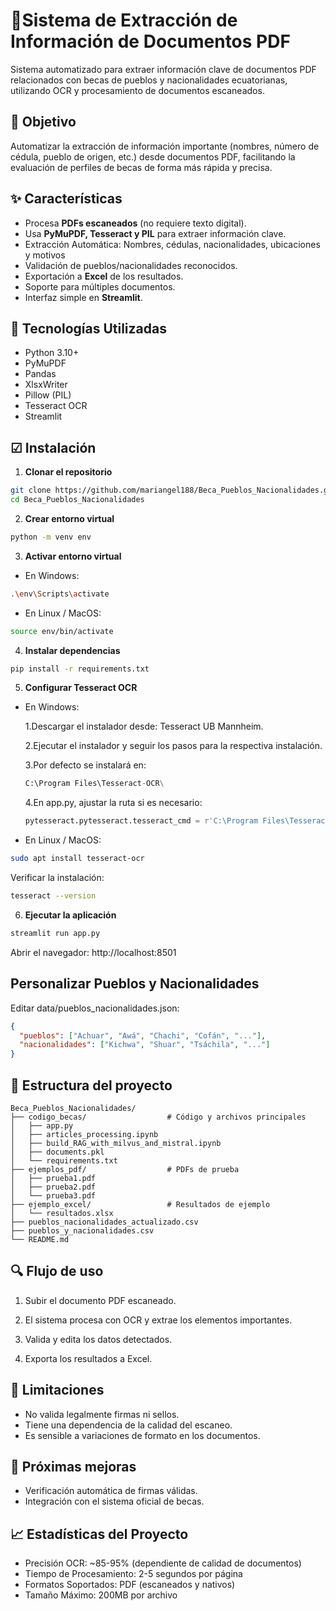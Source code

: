 # 📄Sistema de Extracción de Información de Documentos PDF

Sistema automatizado para extraer información clave de documentos PDF relacionados con becas de pueblos y nacionalidades ecuatorianas, utilizando OCR y procesamiento de documentos escaneados.

## 🎯 Objetivo
Automatizar la extracción de información importante (nombres, número de cédula, pueblo de origen, etc.) desde documentos PDF, facilitando la evaluación de perfiles de becas de forma más rápida y precisa.

## ✨ Características
- Procesa **PDFs escaneados** (no requiere texto digital).
- Usa **PyMuPDF, Tesseract y PIL** para extraer información clave.
- Extracción Automática: Nombres, cédulas, nacionalidades, ubicaciones y motivos
- Validación de pueblos/nacionalidades reconocidos.
- Exportación a **Excel** de los resultados.
- Soporte para múltiples documentos.
- Interfaz simple en **Streamlit**.

## 🔧 Tecnologías Utilizadas
- Python 3.10+
- PyMuPDF
- Pandas
- XlsxWriter
- Pillow (PIL)
- Tesseract OCR
- Streamlit

## ☑ Instalación 

1. **Clonar el repositorio**
```bash
git clone https://github.com/mariangel188/Beca_Pueblos_Nacionalidades.git
cd Beca_Pueblos_Nacionalidades
```
2. **Crear entorno virtual**
```bash
python -m venv env
```
3. **Activar entorno virtual**
- En Windows:
```bash
.\env\Scripts\activate
```
- En Linux / MacOS:
```bash
source env/bin/activate
```
4. **Instalar dependencias**
```bash
pip install -r requirements.txt
```
5. **Configurar Tesseract OCR**
- En Windows:
  
  1.Descargar el instalador desde: Tesseract UB Mannheim.
  
  2.Ejecutar el instalador y seguir los pasos para la respectiva instalación.
  
  3.Por defecto se instalará en:
  ```python
  C:\Program Files\Tesseract-OCR\
  ```
  4.En app.py, ajustar la ruta si es necesario:
  ```python
  pytesseract.pytesseract.tesseract_cmd = r'C:\Program Files\Tesseract-OCR\tesseract.exe'
  ```
- En Linux / MacOS:
```bash
sudo apt install tesseract-ocr
```
Verificar la instalación:
```bash
tesseract --version
```
6. **Ejecutar la aplicación**
```bash
streamlit run app.py
```
Abrir el navegador: http://localhost:8501

## Personalizar Pueblos y Nacionalidades
Editar data/pueblos_nacionalidades.json: 
```json
{
  "pueblos": ["Achuar", "Awá", "Chachi", "Cofán", "..."],
  "nacionalidades": ["Kichwa", "Shuar", "Tsáchila", "..."]
}
```
## 📁 Estructura del proyecto
```
Beca_Pueblos_Nacionalidades/
├── codigo_becas/                  # Código y archivos principales
│   ├── app.py
│   ├── articles_processing.ipynb
│   ├── build_RAG_with_milvus_and_mistral.ipynb
│   ├── documents.pkl
│   └── requirements.txt
├── ejemplos_pdf/                  # PDFs de prueba
│   ├── prueba1.pdf
│   ├── prueba2.pdf
│   └── prueba3.pdf
├── ejemplo_excel/                 # Resultados de ejemplo
│   └── resultados.xlsx
├── pueblos_nacionalidades_actualizado.csv
├── pueblos_y_nacionalidades.csv
└── README.md
```
## 🔍 Flujo de uso 
1. Subir el documento PDF escaneado.
   
2. El sistema procesa con OCR y extrae los elementos importantes.
   
3. Valida y edita los datos detectados.
   
4. Exporta los resultados a Excel.

## 🔄 Limitaciones
- No valida legalmente firmas ni sellos.
- Tiene una dependencia de la calidad del escaneo.
- Es sensible a variaciones de formato en los documentos.

## 🚧 Próximas mejoras
- Verificación automática de firmas válidas.
- Integración con el sistema oficial de becas.
  
## 📈 Estadísticas del Proyecto 
- Precisión OCR: ~85-95% (dependiente de calidad de documentos)
- Tiempo de Procesamiento: 2-5 segundos por página
- Formatos Soportados: PDF (escaneados y nativos)
- Tamaño Máximo: 200MB por archivo
